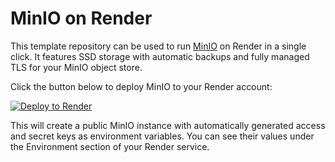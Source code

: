 # MinIO on Render

This template repository can be used to run [MinIO](https://min.io) on Render in a single click. It features SSD storage with automatic backups and fully managed TLS for your MinIO object store.

Click the button below to deploy MinIO to your Render account:

[![Deploy to Render](http://render.com/images/deploy-to-render-button.svg)](https://dashboard.render.com/iac/new?repoOwner=render-examples&repoName=minio&branch=master&provider=GITHUB)

This will create a public MinIO instance with automatically generated access and secret keys as environment variables. You can see their values under the Environment section of your Render service.
